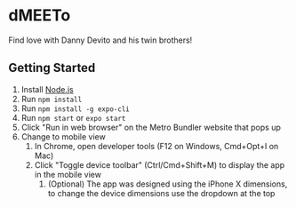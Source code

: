 # dMEETo
Find love with Danny Devito and his twin brothers!

## Getting Started
1. Install [Node.js](https://nodejs.org/en/download/)
2. Run ```npm install```
3. Run ```npm install -g expo-cli```
4. Run ```npm start``` or ```expo start```
5. Click "Run in web browser" on the Metro Bundler website that pops up
6. Change to mobile view
    1. In Chrome, open developer tools (F12 on Windows, Cmd+Opt+I on Mac)
    2. Click "Toggle device toolbar" (Ctrl/Cmd+Shift+M) to display the app in the mobile view
        1. (Optional) The app was designed using the iPhone X dimensions, to change the device dimensions use the dropdown at the top
